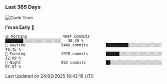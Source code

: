 ### Last 365 Days
<!--START_SECTION:waka-->
![Code Time](http://img.shields.io/badge/Code%20Time-759%20hrs%2031%20mins-blue)

**I'm an Early 🐤** 

```text
🌞 Morning                4094 commits        ████████░░░░░░░░░░░░░░░░░   30.39 % 
🌆 Daytime                5449 commits        ██████████░░░░░░░░░░░░░░░   40.45 % 
🌃 Evening                2976 commits        ██████░░░░░░░░░░░░░░░░░░░   22.09 % 
🌙 Night                  952 commits         ██░░░░░░░░░░░░░░░░░░░░░░░   07.07 % 
```



 Last Updated on 24/02/2025 18:42:16 UTC
<!--END_SECTION:waka-->

<!--
**BrianCurliss/BrianCurliss** is a ✨ _special_ ✨ repository because its `README.md` (this file) appears on your GitHub profile.

Here are some ideas to get you started:

- 🔭 I’m currently working on ...
- 🌱 I’m currently learning ...
- 👯 I’m looking to collaborate on ...
- 🤔 I’m looking for help with ...
- 💬 Ask me about ...
- 📫 How to reach me: ...
- 😄 Pronouns: ...
- ⚡ Fun fact: ...
-->
